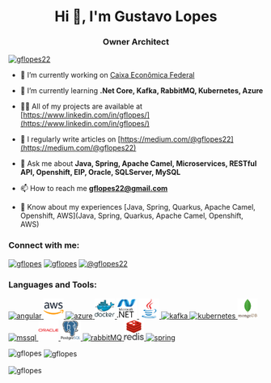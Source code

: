 <h1 align="center">Hi 👋, I'm Gustavo Lopes</h1>
<h3 align="center">Owner Architect</h3>

<p align="left"> <a href="https://twitter.com/gflopes22" target="blank"><img src="https://img.shields.io/twitter/follow/gflopes22?logo=twitter&style=for-the-badge" alt="gflopes22" /></a> </p>

- 🔭 I’m currently working on [Caixa Econômica Federal](https://www.caixa.gov.br)

- 🌱 I’m currently learning **.Net Core, Kafka, RabbitMQ, Kubernetes, Azure**

- 👨‍💻 All of my projects are available at [https://www.linkedin.com/in/gflopes/](https://www.linkedin.com/in/gflopes/)

- 📝 I regularly write articles on [https://medium.com/@gflopes22](https://medium.com/@gflopes22)

- 💬 Ask me about **Java, Spring, Apache Camel, Microservices, RESTful API, Openshift, EIP, Oracle, SQLServer, MySQL**

- 📫 How to reach me **gflopes22@gmail.com**

- 📄 Know about my experiences [Java, Spring, Quarkus, Apache Camel, Openshift, AWS](Java, Spring, Quarkus, Apache Camel, Openshift, AWS)

<h3 align="left">Connect with me:</h3>
<p align="left">
<a href="https://dev.to/gflopes" target="blank"><img align="center" src="https://raw.githubusercontent.com/rahuldkjain/github-profile-readme-generator/master/src/images/icons/Social/devto.svg" alt="gflopes" height="30" width="40" /></a>
<a href="https://linkedin.com/in/gflopes" target="blank"><img align="center" src="https://raw.githubusercontent.com/rahuldkjain/github-profile-readme-generator/master/src/images/icons/Social/linked-in-alt.svg" alt="gflopes" height="30" width="40" /></a>
<a href="https://medium.com/@gflopes22" target="blank"><img align="center" src="https://raw.githubusercontent.com/rahuldkjain/github-profile-readme-generator/master/src/images/icons/Social/medium.svg" alt="@gflopes22" height="30" width="40" /></a>
</p>

<h3 align="left">Languages and Tools:</h3>
<p align="left"> <a href="https://angular.io" target="_blank" rel="noreferrer"> <img src="https://angular.io/assets/images/logos/angular/angular.svg" alt="angular" width="40" height="40"/> </a> <a href="https://aws.amazon.com" target="_blank" rel="noreferrer"> <img src="https://raw.githubusercontent.com/devicons/devicon/master/icons/amazonwebservices/amazonwebservices-original-wordmark.svg" alt="aws" width="40" height="40"/> </a> <a href="https://azure.microsoft.com/en-in/" target="_blank" rel="noreferrer"> <img src="https://www.vectorlogo.zone/logos/microsoft_azure/microsoft_azure-icon.svg" alt="azure" width="40" height="40"/> </a> <a href="https://www.docker.com/" target="_blank" rel="noreferrer"> <img src="https://raw.githubusercontent.com/devicons/devicon/master/icons/docker/docker-original-wordmark.svg" alt="docker" width="40" height="40"/> </a> <a href="https://dotnet.microsoft.com/" target="_blank" rel="noreferrer"> <img src="https://raw.githubusercontent.com/devicons/devicon/master/icons/dot-net/dot-net-original-wordmark.svg" alt="dotnet" width="40" height="40"/> </a> <a href="https://www.java.com" target="_blank" rel="noreferrer"> <img src="https://raw.githubusercontent.com/devicons/devicon/master/icons/java/java-original.svg" alt="java" width="40" height="40"/> </a> <a href="https://kafka.apache.org/" target="_blank" rel="noreferrer"> <img src="https://www.vectorlogo.zone/logos/apache_kafka/apache_kafka-icon.svg" alt="kafka" width="40" height="40"/> </a> <a href="https://kubernetes.io" target="_blank" rel="noreferrer"> <img src="https://www.vectorlogo.zone/logos/kubernetes/kubernetes-icon.svg" alt="kubernetes" width="40" height="40"/> </a> <a href="https://www.mongodb.com/" target="_blank" rel="noreferrer"> <img src="https://raw.githubusercontent.com/devicons/devicon/master/icons/mongodb/mongodb-original-wordmark.svg" alt="mongodb" width="40" height="40"/> </a> <a href="https://www.microsoft.com/en-us/sql-server" target="_blank" rel="noreferrer"> <img src="https://www.svgrepo.com/show/303229/microsoft-sql-server-logo.svg" alt="mssql" width="40" height="40"/> </a> <a href="https://www.oracle.com/" target="_blank" rel="noreferrer"> <img src="https://raw.githubusercontent.com/devicons/devicon/master/icons/oracle/oracle-original.svg" alt="oracle" width="40" height="40"/> </a> <a href="https://www.postgresql.org" target="_blank" rel="noreferrer"> <img src="https://raw.githubusercontent.com/devicons/devicon/master/icons/postgresql/postgresql-original-wordmark.svg" alt="postgresql" width="40" height="40"/> </a> <a href="https://www.rabbitmq.com" target="_blank" rel="noreferrer"> <img src="https://www.vectorlogo.zone/logos/rabbitmq/rabbitmq-icon.svg" alt="rabbitMQ" width="40" height="40"/> </a> <a href="https://redis.io" target="_blank" rel="noreferrer"> <img src="https://raw.githubusercontent.com/devicons/devicon/master/icons/redis/redis-original-wordmark.svg" alt="redis" width="40" height="40"/> </a> <a href="https://www.selenium.dev" target="_blank" rel="noreferrer"> <img src="https://www.vectorlogo.zone/logos/springio/springio-icon.svg" alt="spring" width="40" height="40"/> </a> </p>

<p><img align="left" src="https://github-readme-stats.vercel.app/api/top-langs?username=gflopes&show_icons=true&locale=en&layout=compact" alt="gflopes" /></p>

<p>&nbsp;<img align="center" src="https://github-readme-stats.vercel.app/api?username=gflopes&show_icons=true&locale=en" alt="gflopes" /></p>

<p><img align="center" src="https://github-readme-streak-stats.herokuapp.com/?user=gflopes&" alt="gflopes" /></p>
